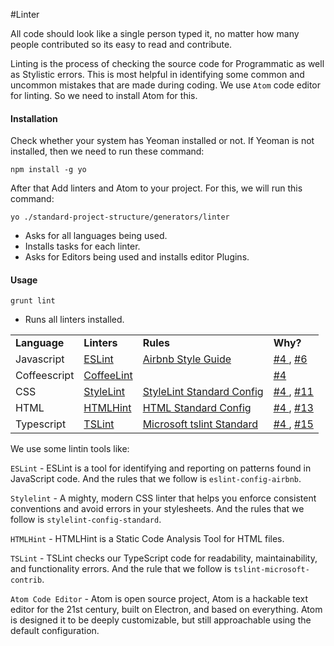#Linter

All code should look like a single person typed it, no matter how many people contributed so its easy to read and contribute.

Linting is the process of checking the source code for Programmatic as well as Stylistic errors. This is most helpful in identifying some common and uncommon mistakes that are made during coding.
We use `Atom` code editor for linting. So we need to install Atom for this.

#### Installation

Check whether your system has Yeoman installed or not. If Yeoman is not installed, then we need to run these command:

    npm install -g yo

After that Add linters and Atom to your project. For this, we will run this command:

    yo ./standard-project-structure/generators/linter

- Asks for all languages being used.
- Installs tasks for each linter.
- Asks for Editors being used and installs editor Plugins.
 
#### Usage

    grunt lint

 - Runs all linters installed.

<table>
<tr>
<td><b>Language</td>
<td><b>Linters</td><td><b>Rules</td><td><b>Why?</td>
</tr>
<tr>
<td>Javascript</td>
<td> <a href="https://github.com/eslint/eslint/"> ESLint </a> </td>
<td> <a href="https://github.com/airbnb/javascript"> Airbnb Style Guide </a> </td>
<td> 
  <a href="https://github.com/rcorp/standard-project-structure/issues/4"> #4 </a>,
  <a href="https://github.com/rcorp/standard-project-structure/issues/6"> #6 </a> 
</td>
</tr>
<tr>
<td>Coffeescript</td>
<td> <a href="https://github.com/clutchski/coffeelinta"> CoffeeLint </a> </td>
<td> </td>
<td> <a href="https://github.com/rcorp/standard-project-structure/issues/4"> #4 </a> </td>
</tr>
<tr>
<td>CSS</td>
<td> <a href="https://github.com/CSSLint/csslint"> StyleLint </a> </td>
<td> <a href="https://github.com/stylelint/stylelint-config-standard"> StyleLint Standard Config </a> </td>
<td> 
  <a href="https://github.com/rcorp/standard-project-structure/issues/4"> #4 </a>,
  <a href="github.com/rcorp/standard-project-structure/issues/11"> #11 </a> 
</td>
</tr>
<tr>
<td>HTML</td>
<td> <a href="https://github.com/yaniswang/HTMLHint"> HTMLHint </a> </td>
<td> <a href="https://github.com/yaniswang/HTMLHint"> HTML Standard Config </a> </td>
<td> 
  <a href="https://github.com/rcorp/standard-project-structure/issues/4"> #4 </a>, 
  <a href="https://github.com/rcorp/standard-project-structure/issues/13"> #13 </a>
</td>
</tr>
<tr>
<td>Typescript</td>
<td> <a href="https://github.com/palantir/tslint"> TSLint </a> </td>
<td> <a href="https://github.com/Microsoft/tslint-microsoft-contrib"> Microsoft tslint Standard </a> </td>
<td> 
  <a href="https://github.com/rcorp/standard-project-structure/issues/4"> #4 </a>,
  <a href="https://github.com/rcorp/standard-project-structure/issues/15"> #15 </a>
</tr>
</table>
We use some lintin tools like:

`ESLint` - ESLint is a tool for identifying and reporting on patterns found in JavaScript code. And the rules that we follow is `eslint-config-airbnb`.

`Stylelint` - A mighty, modern CSS linter that helps you enforce consistent conventions and avoid errors in your stylesheets. And the rules that we follow is `stylelint-config-standard`.

`HTMLHint` - HTMLHint is a Static Code Analysis Tool for HTML files.

`TSLint` - TSLint checks our TypeScript code for readability, maintainability, and functionality errors. And the rule that we follow is `tslint-microsoft-contrib`.

`Atom Code Editor` - Atom is open source project, Atom is a hackable text editor for the 21st century, built on Electron, and based on everything. Atom is designed it to be deeply customizable, but still approachable using the default configuration.


